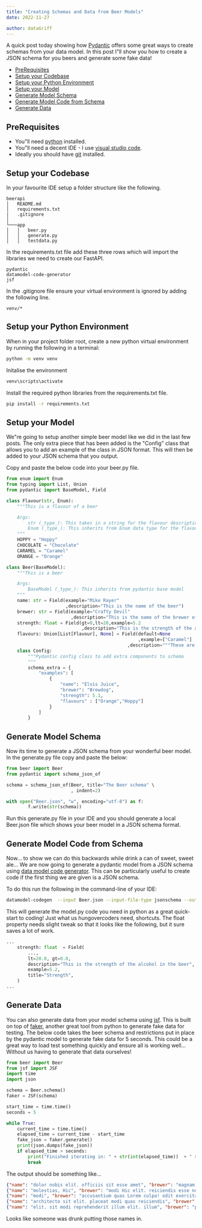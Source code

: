 ```yaml
---
title: "Creating Schemas and Data from Beer Models"
date: 2022-11-27

author: dataGriff
---
```


A quick post today showing how [Pydantic](https://pydantic-docs.helpmanual.io/) offers some great ways to create schemas from your data model. In this post I"ll show you how to create a JSON schema for you beers and generate some fake data!

- [PreRequisites](#prerequisites)
- [Setup your Codebase](#setup-your-codebase)
- [Setup your Python Environment](#setup-your-python-environment)
- [Setup your Model](#setup-your-model)
- [Generate Model Schema](#generate-model-schema)
- [Generate Model Code from Schema](#generate-model-code-from-schema)
- [Generate Data](#generate-data)

## PreRequisites

- You"ll need [python](https://www.python.org/downloads/) installed.
- You"ll need a decent IDE - I use [visual studio code](https://code.visualstudio.com/download).
- Ideally you should have [git](https://git-scm.com/downloads) installed.

## Setup your Codebase

In your favourite IDE setup a folder structure like the following.

```file
beerapi
│   README.md
│   requirements.txt
|   .gitignore
│
└───app
│   │   beer.py
│   │   generate.py
│   │   testdata.py
```

In the requirements.txt file add these three rows which will import the libraries we need to create our FastAPI.

```file
pydantic
datamodel-code-generator
jsf
```

In the .gitignore file ensure your virtual environment is ignored by adding the following line.

```file
venv/*
```

## Setup your Python Environment

When in your project folder root, create a new python virtual environment by running the following in a terminal:

```bash
python -m venv venv
```

Initalise the environment

```bash
venv\scripts\activate
```

Install the required python libraries from the requirements.txt file.

```bash
pip install -r requirements.txt
```

## Setup your Model

We"re going to setup another simple beer model like we did in the last few posts. The only extra piece that has been added is the "Config" class that allows you to add an example of the class in JSON format. This will then be added to your JSON schema that you output. 

Copy and paste the below code into your beer.py file.

```py
from enum import Enum
from typing import List, Union
from pydantic import BaseModel, Field

class Flavour(str, Enum):
    """This is a flavour of a beer

    Args:
        str (_type_): This takes in a string for the flavour description
        Enum (_type_): This inherits from Enum data type for the flavour enum
    """
    HOPPY = "Hoppy"
    CHOCOLATE = "Chocolate"
    CARAMEL = "Caramel"
    ORANGE = "Orange"

class Beer(BaseModel):
    """This is a beer

    Args:
        BaseModel (_type_): This inherits from pydantic base model
    """
    name: str = Field(example="Mike Rayer"
                      ,description="This is the name of the beer")
    brewer: str = Field(example="Crafty Devil"
                        ,description="This is the name of the brewer of the beer")
    strength: float = Field(gt=0,lt=20,example=5.2
                            ,description="This is the strength of the alcohol in the beer")
    flavours: Union[List[Flavour], None] = Field(default=None
                                                 ,example=["Caramel"]
                                             ,description="""These are the lists of flavours in the beer""")
    class Config:
        """Pydantic config class to add extra components to schema
        """
        schema_extra = {
            "examples": [
                {
                    "name": "Elvis Juice",
                    "brewer": "Brewdog",
                    "strength": 5.1,
                    "flavours" : ["Orange","Hoppy"]
                }
            ]
        }
```

## Generate Model Schema

Now its time to generate a JSON schema from your wonderful beer model. In the generate.py file copy and paste the below:

```py
from beer import Beer
from pydantic import schema_json_of

schema = schema_json_of(Beer, title="The Beer schema" \
                        , indent=2)

with open("Beer.json", "w", encoding="utf-8") as f:
        f.write(str(schema))
```

Run this generate.py file in your IDE and you should generate a local Beer.json file which shows your beer model in a JSON schema format.

## Generate Model Code from Schema

Now... to show we can do this backwards while drink a can of sweet, sweet ale... We are now going to generate a pydantic model from a JSON schema using [data model code generator](https://pypi.org/project/datamodel-code-generator/0.2.1/). This can be particularly useful to create code if the first thing we are given is a JSON schema.

To do this run the following in the command-line of your IDE:

```bash
datamodel-codegen  --input Beer.json --input-file-type jsonschema --output model.py
```

This will generate the model.py code you need in python as a great quick-start to coding! Just what us hungovercoders need, shortcuts. The float property needs slight tweak so that it looks like the following, but it sure saves a lot of work.

```py
...
    strength: float  = Field(
        ...,
        lt=20.0, gt=0.0,
        description="This is the strength of the alcohol in the beer",
        example=5.2,
        title="Strength",
    )
...
```

## Generate Data

You can also generate data from your model schema using [jsf](https://pypi.org/project/jsf/). This is built on top of [faker](https://pypi.org/project/Faker/), another great tool from python to generate fake data for testing. The below code takes the beer schema and restrictions put in place by the pydantic model to generate fake data for 5 seconds. This could be a great way to load test something quickly and ensure all is working well... Without us having to generate that data ourselves!

```py
from beer import Beer
from jsf import JSF
import time
import json

schema = Beer.schema()
faker = JSF(schema)

start_time = time.time()
seconds = 5

while True:
    current_time = time.time()
    elapsed_time = current_time - start_time
    fake_json = faker.generate()
    print(json.dumps(fake_json))
    if elapsed_time > seconds:
        print("Finished iterating in: " + str(int(elapsed_time))  + " seconds")
        break
```

The output should be something like...

```json
{"name": "dolor nobis elit. officiis sit esse amet", "brewer": "magnam,", "strength": 2.0, "flavours": []}
{"name": "molestias, Hic", "brewer": "modi Hic elit. reiciendis esse nobis", "strength": 12.0}
{"name": "modi", "brewer": "accusantium quas Lorem culpa! odit exercitationem", "strength": 2.0, "flavours": ["Caramel"]}    
{"name": "architecto sit elit. placeat modi quas reiciendis", "brewer": "repellendus consectetur magnam, possimus ipsum", "strength": 18.0, "flavours": ["Orange", "Caramel", "Orange", "Caramel", "Caramel"]}
{"name": "elit. sit modi reprehenderit illum elit. illum", "brewer": "placeat culpa! nobis esse possimus elit. ipsum", "strength": 14.0, "flavours": ["Chocolate", "Hoppy", "Orange"]}
```

Looks like someone was drunk putting those names in.
